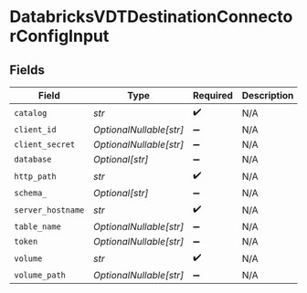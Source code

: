 # DatabricksVDTDestinationConnectorConfigInput


## Fields

| Field                   | Type                    | Required                | Description             |
| ----------------------- | ----------------------- | ----------------------- | ----------------------- |
| `catalog`               | *str*                   | :heavy_check_mark:      | N/A                     |
| `client_id`             | *OptionalNullable[str]* | :heavy_minus_sign:      | N/A                     |
| `client_secret`         | *OptionalNullable[str]* | :heavy_minus_sign:      | N/A                     |
| `database`              | *Optional[str]*         | :heavy_minus_sign:      | N/A                     |
| `http_path`             | *str*                   | :heavy_check_mark:      | N/A                     |
| `schema_`               | *Optional[str]*         | :heavy_minus_sign:      | N/A                     |
| `server_hostname`       | *str*                   | :heavy_check_mark:      | N/A                     |
| `table_name`            | *OptionalNullable[str]* | :heavy_minus_sign:      | N/A                     |
| `token`                 | *OptionalNullable[str]* | :heavy_minus_sign:      | N/A                     |
| `volume`                | *str*                   | :heavy_check_mark:      | N/A                     |
| `volume_path`           | *OptionalNullable[str]* | :heavy_minus_sign:      | N/A                     |